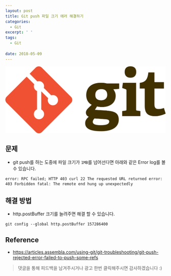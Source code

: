 ```yaml
---
layout: post
title: Git push 파일 크기 에러 해결하기
categories:
  - Git
excerpt: ' '
tags:
  - Git

date: 2018-05-09
---
```


![No Image](/assets/logo/git.png)

## 문제
- git push를 하는 도중에 파일 크기가 `1MB`를 넘어선다면 아래와 같은 Error log를 볼 수 있습니다.

```
error: RPC failed; HTTP 403 curl 22 The requested URL returned error: 403 Forbidden fatal: The remote end hung up unexpectedly
```

## 해결 방법
- http.postBuffer 크기를 늘려주면 해결 할 수 있습니다.

```
git config --global http.postBuffer 157286400
```

## Reference
- <https://articles.assembla.com/using-git/git-troubleshooting/git-push-rejected-error-failed-to-push-some-refs>

> 댓글을 통해 피드백을 남겨주시거나 광고 한번 클릭해주시면 감사하겠습니다 :)